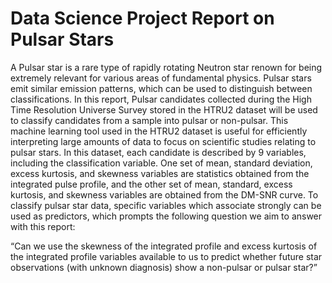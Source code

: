 # Data Science Project Report on Pulsar Stars
A Pulsar star is a rare type of rapidly rotating Neutron star renown for being extremely relevant for various areas of fundamental physics. Pulsar stars emit similar emission patterns, which can be used to distinguish between classifications. In this report, Pulsar candidates collected during the High Time Resolution Universe Survey stored in the HTRU2 dataset will be used to classify candidates from a sample into pulsar or non-pulsar.  This machine learning tool used in the HTRU2 dataset is useful for efficiently interpreting large amounts of data to focus on scientific studies relating to pulsar stars. In this dataset, each candidate is described by 9 variables, including the classification variable. One set of mean, standard deviation, excess kurtosis, and skewness variables are statistics obtained from the integrated pulse profile, and the other set of mean, standard, excess kurtosis, and skewness variables are obtained from the DM-SNR curve. To classify pulsar star data, specific variables which associate strongly can be used as predictors, which prompts the following question we aim to answer with this report:

“Can we use the skewness of the integrated profile and excess kurtosis of the integrated profile variables available to us to predict whether future star observations (with unknown diagnosis) show a non-pulsar or pulsar star?”
